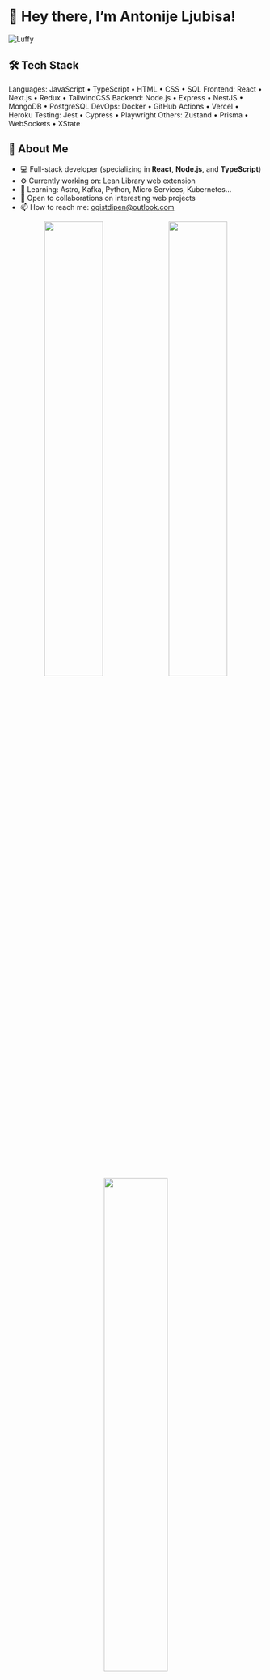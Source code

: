# 👋 Hey there, I’m Antonije Ljubisa!
![Luffy](https://giphy.com/gifs/one-piece-luffy-Ju7l5y9osyymQ)

## 🛠️ Tech Stack

Languages: JavaScript • TypeScript • HTML • CSS • SQL
Frontend: React • Next.js • Redux • TailwindCSS
Backend: Node.js • Express • NestJS • MongoDB • PostgreSQL
DevOps: Docker • GitHub Actions • Vercel • Heroku
Testing: Jest • Cypress • Playwright
Others: Zustand • Prisma • WebSockets • XState



## 🧠 About Me
- 💻 Full-stack developer (specializing in **React**, **Node.js**, and **TypeScript**)
- ⚙️ Currently working on: Lean Library web extension
- 🌱 Learning: Astro, Kafka, Python, Micro Services, Kubernetes...
- 🤝 Open to collaborations on interesting web projects
- 📫 How to reach me: ogistdipen@outlook.com


<p align="center"> <img src="https://github-readme-stats.vercel.app/api?username=Luffylando&show_icons=true&count_private=true&theme=tokyonight&hide_border=true&border_radius=20" width="48%" /> <img src="https://github-readme-streak-stats.herokuapp.com/?user=Luffylando&theme=tokyonight&hide_border=true&border_radius=20" width="48%" /> <br /><br /> <img src="https://github-readme-stats.vercel.app/api/top-langs/?username=Luffylando&layout=compact&theme=tokyonight&hide_border=true&border_radius=20" width="50%" /> </p>

